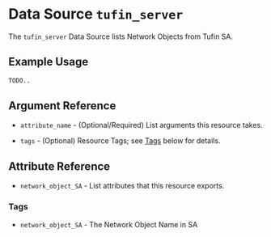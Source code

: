 # Data Source `tufin_server`

The `tufin_server` Data Source lists Network Objects from Tufin SA.

## Example Usage

```terraform
TODO..
```

## Argument Reference

* `attribute_name` - (Optional/Required) List arguments this resource takes.

- `tags` - (Optional) Resource Tags; see [Tags](#Tags) below for details.



## Attribute Reference

* `network_object_SA` - List attributes that this resource exports.

### Tags

- `network_object_SA` - The Network Object Name in SA
